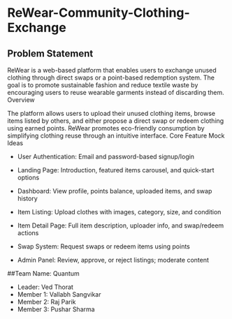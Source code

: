 # ReWear-Community-Clothing-Exchange

## Problem Statement

ReWear is a web-based platform that enables users to exchange unused clothing through direct swaps or a point-based redemption system. The goal is to promote sustainable fashion and reduce textile waste by encouraging users to reuse wearable garments instead of discarding them.
Overview

The platform allows users to upload their unused clothing items, browse items listed by others, and either propose a direct swap or redeem clothing using earned points. ReWear promotes eco-friendly consumption by simplifying clothing reuse through an intuitive interface.
Core Feature Mock Ideas
- User Authentication: Email and password-based signup/login

- Landing Page: Introduction, featured items carousel, and quick-start options

- Dashboard: View profile, points balance, uploaded items, and swap history

- Item Listing: Upload clothes with images, category, size, and condition

- Item Detail Page: Full item description, uploader info, and swap/redeem actions

- Swap System: Request swaps or redeem items using points

- Admin Panel: Review, approve, or reject listings; moderate content


##Team Name: Quantum
- Leader: Ved Thorat
- Member 1: Vallabh Sangvikar
- Member 2: Raj Parik
- Member 3: Pushar Sharma
